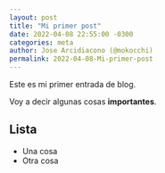 ```yaml
---
layout: post
title: "Mi primer post"
date: 2022-04-08 22:55:00 -0300
categories: meta
author: Jose Arcidiacono (@mokocchi)
permalink: 2022-04-08-Mi-primer-post
---
```

Este es mi primer entrada de blog.

Voy a decir algunas cosas **importantes**.

## Lista
- Una cosa
- Otra cosa
